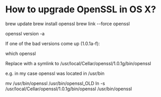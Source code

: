 # How to upgrade OpenSSL in OS X?

brew update
brew install openssl
brew link --force openssl

openssl version -a

If one of the bad versions come up (1.0.1a-f):

which openssl

Replace with a symlink to /usr/local/Cellar/openssl/1.0.1g/bin/openssl

e.g. in my case openssl was located in /usr/bin

mv /usr/bin/openssl /usr/bin/openssl_OLD
ln -s /usr/local/Cellar/openssl/1.0.1g/bin/openssl /usr/bin/openssl

